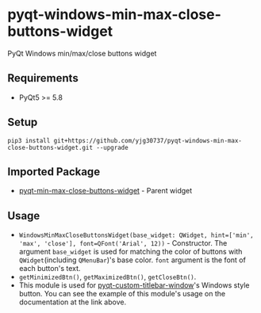 # pyqt-windows-min-max-close-buttons-widget
PyQt Windows min/max/close buttons widget

## Requirements
* PyQt5 >= 5.8

## Setup
```pip3 install git+https://github.com/yjg30737/pyqt-windows-min-max-close-buttons-widget.git --upgrade```

## Imported Package
* <a href="https://github.com/yjg30737/pyqt-min-max-close-buttons-widget.git">pyqt-min-max-close-buttons-widget</a> - Parent widget

## Usage
* ```WindowsMinMaxCloseButtonsWidget(base_widget: QWidget, hint=['min', 'max', 'close'], font=QFont('Arial', 12))``` - Constructor. The argument ```base_widget``` is used for matching the color of buttons with ```QWidget```(including ```QMenuBar```)'s base color. ```font``` argument is the font of each button's text.
* ```getMinimizedBtn()```, ```getMaximizedBtn()```, ```getCloseBtn()```.
* This module is used for <a href="https://github.com/yjg30737/pyqt-custom-titlebar-window.git">pyqt-custom-titlebar-window</a>'s Windows style button. You can see the example of this module's usage on the documentation at the link above.
